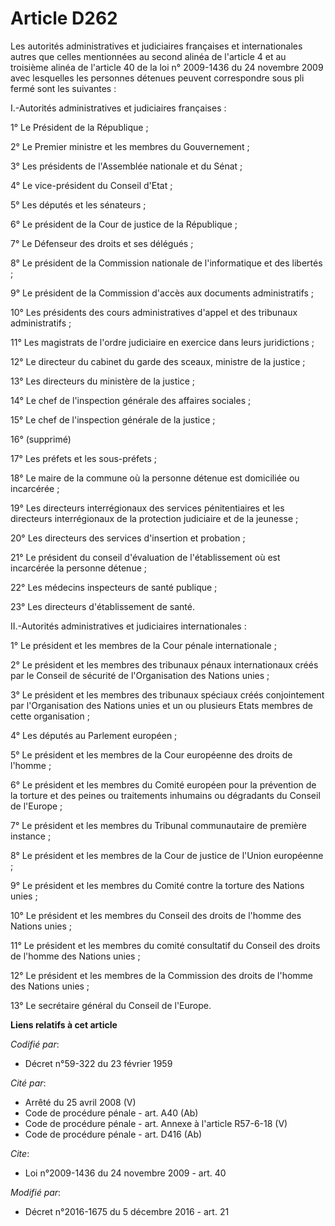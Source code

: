 # Article D262

Les autorités administratives et judiciaires françaises et internationales autres que celles mentionnées au second alinéa de
l'article 4 et au troisième alinéa de l'article 40 de la loi n° 2009-1436 du 24 novembre 2009 avec lesquelles les personnes
détenues peuvent correspondre sous pli fermé sont les suivantes : 

I.-Autorités administratives et judiciaires françaises : 

1° Le Président de la République ; 

2° Le Premier ministre et les membres du Gouvernement ; 

3° Les présidents de l'Assemblée nationale et du Sénat ; 

4° Le vice-président du Conseil d'Etat ; 

5° Les députés et les sénateurs ; 

6° Le président de la Cour de justice de la République ; 

7° Le Défenseur des droits et ses délégués ; 

8° Le président de la Commission nationale de l'informatique et des libertés ; 

9° Le président de la Commission d'accès aux documents administratifs ; 

10° Les présidents des cours administratives d'appel et des tribunaux administratifs ; 

11° Les magistrats de l'ordre judiciaire en exercice dans leurs juridictions ; 

12° Le directeur du cabinet du garde des sceaux, ministre de la justice ; 

13° Les directeurs du ministère de la justice ; 

14° Le chef de l'inspection générale des affaires sociales ; 

15° Le chef de l'inspection générale de la justice ; 

16° (supprimé)

17° Les préfets et les sous-préfets ; 

18° Le maire de la commune où la personne détenue est domiciliée ou incarcérée ; 

19° Les directeurs interrégionaux des services pénitentiaires et les directeurs interrégionaux de la protection judiciaire et
de la jeunesse ; 

20° Les directeurs des services d'insertion et probation ; 

21° Le président du conseil d'évaluation de l'établissement où est incarcérée la personne détenue ; 

22° Les médecins inspecteurs de santé publique ; 

23° Les directeurs d'établissement de santé. 

II.-Autorités administratives et judiciaires internationales : 

1° Le président et les membres de la Cour pénale internationale ; 

2° Le président et les membres des tribunaux pénaux internationaux créés par le Conseil de sécurité de l'Organisation des
Nations unies ; 

3° Le président et les membres des tribunaux spéciaux créés conjointement par l'Organisation des Nations unies et un ou
plusieurs Etats membres de cette organisation ; 

4° Les députés au Parlement européen ; 

5° Le président et les membres de la Cour européenne des droits de l'homme ; 

6° Le président et les membres du Comité européen pour la prévention de la torture et des peines ou traitements inhumains ou
dégradants du Conseil de l'Europe ; 

7° Le président et les membres du Tribunal communautaire de première instance ; 

8° Le président et les membres de la Cour de justice de l'Union européenne ; 

9° Le président et les membres du Comité contre la torture des Nations unies ; 

10° Le président et les membres du Conseil des droits de l'homme des Nations unies ; 

11° Le président et les membres du comité consultatif du Conseil des droits de l'homme des Nations unies ; 

12° Le président et les membres de la Commission des droits de l'homme des Nations unies ; 

13° Le secrétaire général du Conseil de l'Europe.

**Liens relatifs à cet article**

_Codifié par_:

  - Décret n°59-322 du 23 février 1959

_Cité par_:

  - Arrêté du 25 avril 2008 (V)
  - Code de procédure pénale - art. A40 (Ab)
  - Code de procédure pénale - art. Annexe à l'article R57-6-18 (V)
  - Code de procédure pénale - art. D416 (Ab)

_Cite_:

  - Loi n°2009-1436 du 24 novembre 2009 - art. 40

_Modifié par_:

  - Décret n°2016-1675 du 5 décembre 2016 - art. 21
